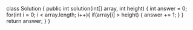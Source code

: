 class Solution {
    public int solution(int[] array, int height) {
        int answer = 0;
        for(int i = 0; i < array.length; i++){
            if(array[i] > height) {
                answer += 1;
            }
        }
        return answer;
    }
}
